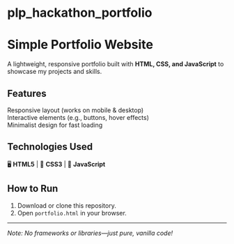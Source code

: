 # plp_hackathon_portfolio

# Simple Portfolio Website  

A lightweight, responsive portfolio built with **HTML, CSS, and JavaScript** to showcase my projects and skills.  

## Features  
Responsive layout (works on mobile & desktop)  
Interactive elements (e.g., buttons, hover effects)  
Minimalist design for fast loading  

## Technologies Used  
🖥️ **HTML5** | 🎨 **CSS3** | 🚀 **JavaScript**  

## How to Run  
1. Download or clone this repository.  
2. Open `portfolio.html` in your browser.  

---  
*Note: No frameworks or libraries—just pure, vanilla code!*  
